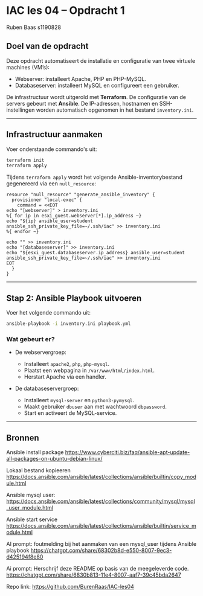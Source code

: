 # IAC les 04 – Opdracht 1
Ruben Baas s1190828

## Doel van de opdracht

Deze opdracht automatiseert de installatie en configuratie van twee virtuele machines (VM’s):

- Webserver: installeert Apache, PHP en PHP-MySQL.
- Databaseserver: installeert MySQL en configureert een gebruiker.

De infrastructuur wordt uitgerold met **Terraform**. De configuratie van de servers gebeurt met **Ansible**. De IP-adressen, hostnamen en SSH-instellingen worden automatisch opgenomen in het bestand `inventory.ini`.

---

## Infrastructuur aanmaken

Voer onderstaande commando's uit:

```bash
terraform init
terraform apply
```

Tijdens `terraform apply` wordt het volgende Ansible-inventorybestand gegenereerd via een `null_resource`:

```hcl
resource "null_resource" "generate_ansible_inventory" {
  provisioner "local-exec" {
    command = <<EOT
echo "[webserver]" > inventory.ini
%{ for ip in esxi_guest.webserver[*].ip_address ~}
echo "${ip} ansible_user=student ansible_ssh_private_key_file=~/.ssh/iac" >> inventory.ini
%{ endfor ~}

echo "" >> inventory.ini
echo "[databaseserver]" >> inventory.ini
echo "${esxi_guest.databaseserver.ip_address} ansible_user=student ansible_ssh_private_key_file=~/.ssh/iac" >> inventory.ini
EOT
  }
}
```

---

## Stap 2: Ansible Playbook uitvoeren

Voer het volgende commando uit:

```bash
ansible-playbook -i inventory.ini playbook.yml
```

### Wat gebeurt er?

- De webservergroep:
  - Installeert `apache2`, `php`, `php-mysql`.
  - Plaatst een webpagina in `/var/www/html/index.html`.
  - Herstart Apache via een handler.

- De databaseservergroep:
  - Installeert `mysql-server` en `python3-pymysql`.
  - Maakt gebruiker `dbuser` aan met wachtwoord `dbpassword`.
  - Start en activeert de MySQL-service.

---

## Bronnen

Ansible install package
https://www.cyberciti.biz/faq/ansible-apt-update-all-packages-on-ubuntu-debian-linux/

Lokaal bestand kopieeren
https://docs.ansible.com/ansible/latest/collections/ansible/builtin/copy_module.html

Ansible mysql user:
https://docs.ansible.com/ansible/latest/collections/community/mysql/mysql_user_module.html

Ansible start service
https://docs.ansible.com/ansible/latest/collections/ansible/builtin/service_module.html

AI prompt: foutmelding bij het aanmaken van een mysql_user tijdens Ansible playbook
https://chatgpt.com/share/68302b8d-e550-8007-9ec3-d425194f8e80

Ai prompt: Herschrijf deze README op basis van de meegeleverde code.
https://chatgpt.com/share/6830b813-11e4-8007-aaf7-39c45bda2647 

Repo link:
https://github.com/BurenRaas/IAC-les04